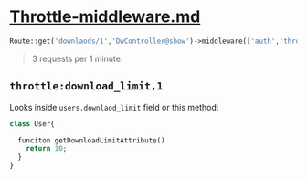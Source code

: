 # [Throttle-middleware.md](https://laracasts.com/series/laravel-explained/episodes/8)

```php
Route::get('downlaods/1','DwController@show')->middleware(['auth','throttle:3,1']);
```
> 3 requests per 1 minute.

## `throttle:download_limit,1`

Looks inside `users.downlaod_limit` field or this method:

```php
class User{

  funciton getDownloadLimitAttribute()
    return 10;
  }
}
